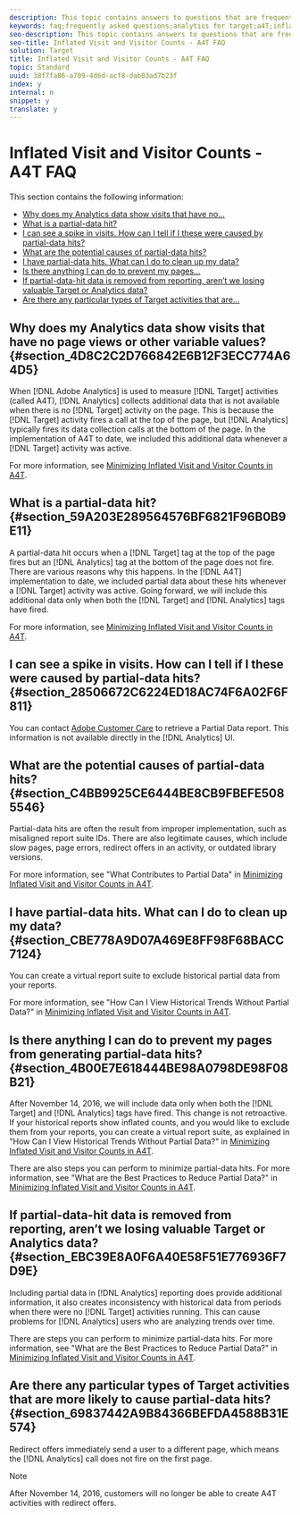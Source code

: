 ```yaml
---
description: This topic contains answers to questions that are frequently asked about inflated visit and visitor counts when using Analytics as the reporting source for Target (A4T).
keywords: faq;frequently asked questions;analytics for target;a4T;inflated;visit;visitor;partial hit;orphaned;orphan;partial-hit
seo-description: This topic contains answers to questions that are frequently asked about inflated visit and visitor counts when using Analytics as the reporting source for Target (A4T).
seo-title: Inflated Visit and Visitor Counts - A4T FAQ
solution: Target
title: Inflated Visit and Visitor Counts - A4T FAQ
topic: Standard
uuid: 38f7fa86-a709-4d6d-acf8-dab03ad7b23f
index: y
internal: n
snippet: y
translate: y
---
```


# Inflated Visit and Visitor Counts - A4T FAQ

This section contains the following information: 


* [ Why does my Analytics data show visits that have no...](../../../c_integrating_target_with_mac/a4t/r_a4t-faq/c_a4t-faq-inflated-visit-and-visitor-counts.md#section_4D8C2C2D766842E6B12F3ECC774A64D5)
* [ What is a partial-data hit?](../../../c_integrating_target_with_mac/a4t/r_a4t-faq/c_a4t-faq-inflated-visit-and-visitor-counts.md#section_59A203E289564576BF6821F96B0B9E11)
* [ I can see a spike in visits. How can I tell if I these were caused by partial-data hits?](../../../c_integrating_target_with_mac/a4t/r_a4t-faq/c_a4t-faq-inflated-visit-and-visitor-counts.md#section_28506672C6224ED18AC74F6A02F6F811)
* [ What are the potential causes of partial-data hits?](../../../c_integrating_target_with_mac/a4t/r_a4t-faq/c_a4t-faq-inflated-visit-and-visitor-counts.md#section_C4BB9925CE6444BE8CB9FBEFE5085546)
* [ I have partial-data hits. What can I do to clean up my data?](../../../c_integrating_target_with_mac/a4t/r_a4t-faq/c_a4t-faq-inflated-visit-and-visitor-counts.md#section_CBE778A9D07A469E8FF98F68BACC7124)
* [ Is there anything I can do to prevent my pages...](../../../c_integrating_target_with_mac/a4t/r_a4t-faq/c_a4t-faq-inflated-visit-and-visitor-counts.md#section_4B00E7E618444BE98A0798DE98F08B21)
* [ If partial-data-hit data is removed from reporting, aren’t we losing valuable Target or Analytics data?](../../../c_integrating_target_with_mac/a4t/r_a4t-faq/c_a4t-faq-inflated-visit-and-visitor-counts.md#section_EBC39E8A0F6A40E58F51E776936F7D9E)
* [ Are there any particular types of Target activities that are...](../../../c_integrating_target_with_mac/a4t/r_a4t-faq/c_a4t-faq-inflated-visit-and-visitor-counts.md#section_69837442A9B84366BEFDA4588B31E574)


## Why does my Analytics data show visits that have no page views or other variable values? {#section_4D8C2C2D766842E6B12F3ECC774A64D5}

When [!DNL  Adobe Analytics] is used to measure [!DNL  Target] activities (called A4T), [!DNL  Analytics] collects additional data that is not available when there is no [!DNL  Target] activity on the page. This is because the [!DNL  Target] activity fires a call at the top of the page, but [!DNL  Analytics] typically fires its data collection calls at the bottom of the page. In the implementation of A4T to date, we included this additional data whenever a [!DNL  Target] activity was active. 

For more information, see [ Minimizing Inflated Visit and Visitor Counts in A4T](../../../c_integrating_target_with_mac/a4t/c_a4t_troubleshooting/minimizing-inflated-visit-and-visitor-counts-a4t.md#concept_A515C2DE126E44B6AD97754C2C6D5235). 

## What is a partial-data hit? {#section_59A203E289564576BF6821F96B0B9E11}

A partial-data hit occurs when a [!DNL  Target] tag at the top of the page fires but an [!DNL  Analytics] tag at the bottom of the page does not fire. There are various reasons why this happens. In the [!DNL  A4T] implementation to date, we included partial data about these hits whenever a [!DNL  Target] activity was active. Going forward, we will include this additional data only when both the [!DNL  Target] and [!DNL  Analytics] tags have fired. 

For more information, see [ Minimizing Inflated Visit and Visitor Counts in A4T](../../../c_integrating_target_with_mac/a4t/c_a4t_troubleshooting/minimizing-inflated-visit-and-visitor-counts-a4t.md#concept_A515C2DE126E44B6AD97754C2C6D5235). 

## I can see a spike in visits. How can I tell if I these were caused by partial-data hits? {#section_28506672C6224ED18AC74F6A02F6F811}

You can contact [ Adobe Customer Care](../../../c_contact_and_legal.md#concept_34A1CA16F2244D42930BB77846A5ABBB) to retrieve a Partial Data report. This information is not available directly in the [!DNL  Analytics] UI. 

## What are the potential causes of partial-data hits? {#section_C4BB9925CE6444BE8CB9FBEFE5085546}

Partial-data hits are often the result from improper implementation, such as misaligned report suite IDs. There are also legitimate causes, which include slow pages, page errors, redirect offers in an activity, or outdated library versions. 

For more information, see "What Contributes to Partial Data" in [ Minimizing Inflated Visit and Visitor Counts in A4T](../../../c_integrating_target_with_mac/a4t/c_a4t_troubleshooting/minimizing-inflated-visit-and-visitor-counts-a4t.md#concept_A515C2DE126E44B6AD97754C2C6D5235). 

## I have partial-data hits. What can I do to clean up my data? {#section_CBE778A9D07A469E8FF98F68BACC7124}

You can create a virtual report suite to exclude historical partial data from your reports. 

For more information, see "How Can I View Historical Trends Without Partial Data?" in [ Minimizing Inflated Visit and Visitor Counts in A4T](../../../c_integrating_target_with_mac/a4t/c_a4t_troubleshooting/minimizing-inflated-visit-and-visitor-counts-a4t.md#concept_A515C2DE126E44B6AD97754C2C6D5235). 

## Is there anything I can do to prevent my pages from generating partial-data hits? {#section_4B00E7E618444BE98A0798DE98F08B21}

After November 14, 2016, we will include data only when both the [!DNL  Target] and [!DNL  Analytics] tags have fired. This change is not retroactive. If your historical reports show inflated counts, and you would like to exclude them from your reports, you can create a virtual report suite, as explained in "How Can I View Historical Trends Without Partial Data?" in [ Minimizing Inflated Visit and Visitor Counts in A4T](../../../c_integrating_target_with_mac/a4t/c_a4t_troubleshooting/minimizing-inflated-visit-and-visitor-counts-a4t.md#concept_A515C2DE126E44B6AD97754C2C6D5235). 

There are also steps you can perform to minimize partial-data hits. For more information, see "What are the Best Practices to Reduce Partial Data?" in [ Minimizing Inflated Visit and Visitor Counts in A4T](../../../c_integrating_target_with_mac/a4t/c_a4t_troubleshooting/minimizing-inflated-visit-and-visitor-counts-a4t.md#concept_A515C2DE126E44B6AD97754C2C6D5235). 

## If partial-data-hit data is removed from reporting, aren’t we losing valuable Target or Analytics data? {#section_EBC39E8A0F6A40E58F51E776936F7D9E}

Including partial data in [!DNL  Analytics] reporting does provide additional information, it also creates inconsistency with historical data from periods when there were no [!DNL  Target] activities running. This can cause problems for [!DNL  Analytics] users who are analyzing trends over time. 

There are steps you can perform to minimize partial-data hits. For more information, see "What are the Best Practices to Reduce Partial Data?" in [ Minimizing Inflated Visit and Visitor Counts in A4T](../../../c_integrating_target_with_mac/a4t/c_a4t_troubleshooting/minimizing-inflated-visit-and-visitor-counts-a4t.md#concept_A515C2DE126E44B6AD97754C2C6D5235). 

## Are there any particular types of Target activities that are more likely to cause partial-data hits? {#section_69837442A9B84366BEFDA4588B31E574}

Redirect offers immediately send a user to a different page, which means the [!DNL  Analytics] call does not fire on the first page. 


>[!NOTE]
>
>After November 14, 2016, customers will no longer be able to create A4T activities with redirect offers.


